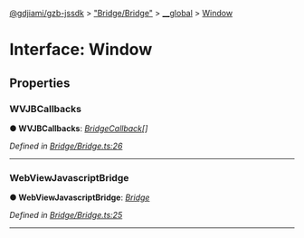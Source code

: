[@gdjiami/gzb-jssdk](../README.md) > ["Bridge/Bridge"](../modules/_bridge_bridge_.md) > [__global](../modules/_bridge_bridge_.__global.md) > [Window](../interfaces/_bridge_bridge_.__global.window.md)



# Interface: Window


## Properties
<a id="wvjbcallbacks"></a>

###  WVJBCallbacks

**●  WVJBCallbacks**:  *[BridgeCallback](../modules/_bridge_bridge_.md#bridgecallback)[]* 

*Defined in [Bridge/Bridge.ts:26](https://github.com/GDJiaMi/gzb-jssdk/blob/6a995d9/src/Bridge/Bridge.ts#L26)*





___

<a id="webviewjavascriptbridge"></a>

###  WebViewJavascriptBridge

**●  WebViewJavascriptBridge**:  *[Bridge](_bridge_bridge_.bridge.md)* 

*Defined in [Bridge/Bridge.ts:25](https://github.com/GDJiaMi/gzb-jssdk/blob/6a995d9/src/Bridge/Bridge.ts#L25)*





___


